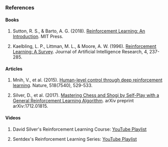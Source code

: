 ### References

#### Books
1. Sutton, R. S., & Barto, A. G. (2018). [Reinforcement Learning: An Introduction](http://incompleteideas.net/book/the-book-2nd.html). MIT Press.

2. Kaelbling, L. P., Littman, M. L., & Moore, A. W. (1996). [Reinforcement Learning: A Survey](https://link.springer.com/article/10.1007/BF00153779). Journal of Artificial Intelligence Research, 4, 237-285.

#### Articles
1. Mnih, V., et al. (2015). [Human-level control through deep reinforcement learning](https://www.nature.com/articles/nature14236). Nature, 518(7540), 529-533.

2. Silver, D., et al. (2017). [Mastering Chess and Shogi by Self-Play with a General Reinforcement Learning Algorithm](https://arxiv.org/abs/1712.01815). arXiv preprint arXiv:1712.01815.

#### Videos
1. David Silver's Reinforcement Learning Course: [YouTube Playlist](https://www.youtube.com/playlist?list=PLzuuYNsE1EZAXYR4FJ75jcJseBmo4KQ9-)

2. Sentdex's Reinforcement Learning Series: [YouTube Playlist](https://www.youtube.com/playlist?list=PLQVvvaa0QuDezJFIOU5wDdfy4e9vdnx-3)
